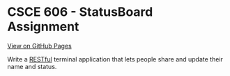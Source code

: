 # CSCE 606 - StatusBoard Assignment

[View on GitHub Pages](https://shiny-adventure-eg1molz.pages.github.io/)

Write a [RESTful](https://en.wikipedia.org/wiki/REST) terminal application that lets people share and update their name and status.
